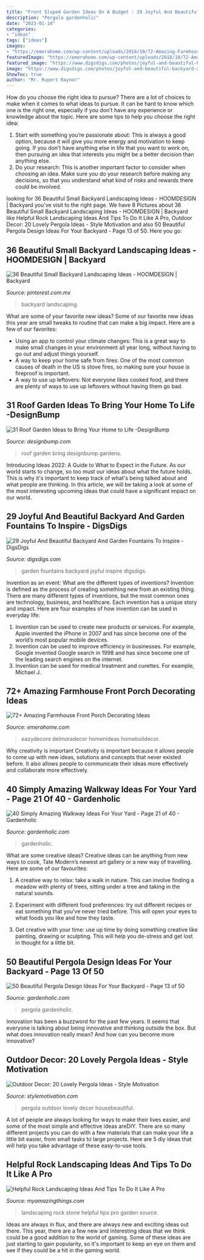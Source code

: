 ```yaml
---
title: "Front Sloped Garden Ideas On A Budget : 29 Joyful And Beautiful Backyard And Garden Fountains To Inspire"
description: "Pergola gardenholic"
date: "2023-01-14"
categories:
- "ideas"
tags: ["ideas"]
images:
- "https://emerahome.com/wp-content/uploads/2018/10/72-Amazing-Farmhouse-Front-Porch-Decorating-Ideas-73.jpg"
featuredImage: "https://emerahome.com/wp-content/uploads/2018/10/72-Amazing-Farmhouse-Front-Porch-Decorating-Ideas-73.jpg"
featured_image: "https://www.digsdigs.com/photos/joyful-and-beautiful-backyard-and-garden-fountains-14-554x738.jpg"
image: "https://www.digsdigs.com/photos/joyful-and-beautiful-backyard-and-garden-fountains-14-554x738.jpg"
ShowToc: true
author: "Mr. Rupert Raynor"
---
```



How do you choose the right idea to pursue?
There are a lot of choices to make when it comes to what ideas to pursue. It can be hard to know which one is the right one, especially if you don’t have any experience or knowledge about the topic. Here are some tips to help you choose the right idea: 
1. Start with something you’re passionate about: This is always a good option, because it will give you more energy and motivation to keep going. If you don’t have anything else in life that you want to work on, then pursuing an idea that interests you might be a better decision than anything else. 
2. Do your research: This is another important factor to consider when choosing an idea. Make sure you do your research before making any decisions, so that you understand what kind of risks and rewards there could be involved. 

	

		
looking for 36 Beautiful Small Backyard Landscaping Ideas - HOOMDESIGN | Backyard you've visit to the right page. We have 8 Pictures about 36 Beautiful Small Backyard Landscaping Ideas - HOOMDESIGN | Backyard like Helpful Rock Landscaping Ideas And Tips To Do It Like A Pro, Outdoor Decor: 20 Lovely Pergola Ideas - Style Motivation and also 50 Beautiful Pergola Design Ideas For Your Backyard - Page 13 of 50. Here you go:
		
    
## 36 Beautiful Small Backyard Landscaping Ideas - HOOMDESIGN | Backyard

<img loading=lazy src="https://i.pinimg.com/736x/34/2b/9b/342b9b388924b7644cad3c99513a7edb.jpg" onerror="this.onerror=null;this.src='https://tse4.mm.bing.net/th?id=OIP.no0ZaFDjfNfm8_gsv29efwHaLG&amp;pid=15.1';" alt="36 Beautiful Small Backyard Landscaping Ideas - HOOMDESIGN | Backyard">

_Source: pinterest.com.mx_

>backyard landscaping. 

	

What are some of your favorite new ideas?
Some of our favorite new ideas this year are small tweaks to routine that can make a big impact. Here are a few of our favorites: 
- Using an app to control your climate changes: This is a great way to make small changes in your environment all year long, without having to go out and adjust things yourself. 
- A way to keep your home safe from fires: One of the most common causes of death in the US is stove fires, so making sure your house is fireproof is important. 
- A way to use up leftovers: Not everyone likes cooked food, and there are plenty of ways to use up leftovers without having them go bad.

    
## 31 Roof Garden Ideas To Bring Your Home To Life -DesignBump

<img loading=lazy src="https://cdn.designbump.com/wp-content/uploads/2014/09/roof-garden-ideas-007.jpg" onerror="this.onerror=null;this.src='https://tse1.mm.bing.net/th?id=OIP.mX5kvMV95aMRoGcgMMzF4AHaGR&amp;pid=15.1';" alt="31 Roof Garden Ideas to Bring Your Home to Life -DesignBump">

_Source: designbump.com_

>roof garden bring designbump gardens. 

	

Introducing Ideas 2022: A Guide to What to Expect in the Future. As our world starts to change, so too must our ideas about what the future holds. This is why it's important to keep track of what's being talked about and what people are thinking. In this article, we will be taking a look at some of the most interesting upcoming ideas that could have a significant impact on our world.

    
## 29 Joyful And Beautiful Backyard And Garden Fountains To Inspire - DigsDigs

<img loading=lazy src="https://www.digsdigs.com/photos/joyful-and-beautiful-backyard-and-garden-fountains-14-554x738.jpg" onerror="this.onerror=null;this.src='https://tse3.mm.bing.net/th?id=OIP.0VuevwPrTSYusdjtenXH_AHaJ3&amp;pid=15.1';" alt="29 Joyful And Beautiful Backyard And Garden Fountains To Inspire - DigsDigs">

_Source: digsdigs.com_

>garden fountains backyard joyful inspire digsdigs. 

	

Invention as an event: What are the different types of inventions?
Invention is defined as the process of creating something new from an existing thing. There are many different types of inventions, but the most common ones are technology, business, and healthcare. Each invention has a unique story and impact. Here are four examples of how invention can be used in everyday life: 
1. Invention can be used to create new products or services. For example, Apple invented the iPhone in 2007 and has since become one of the world’s most popular mobile devices. 
2. Invention can be used to improve efficiency in businesses. For example, Google invented Google search in 1998 and has since become one of the leading search engines on the internet. 
3. Invention can be used for medical treatment and curettes. For example, Michael J.

    
## 72+ Amazing Farmhouse Front Porch Decorating Ideas

<img loading=lazy src="https://emerahome.com/wp-content/uploads/2018/10/72-Amazing-Farmhouse-Front-Porch-Decorating-Ideas-73.jpg" onerror="this.onerror=null;this.src='https://tse1.mm.bing.net/th?id=OIP.KH7mzHrXxDxDCtnh5M4OYAHaJ4&amp;pid=15.1';" alt="72+ Amazing Farmhouse Front Porch Decorating Ideas">

_Source: emerahome.com_

>eazydecors delmoradecor homenideas homebuildecor. 

	

Why creativity is important
Creativity is important because it allows people to come up with new ideas, solutions and concepts that never existed before. It also allows people to communicate their ideas more effectively and collaborate more effectively.

    
## 40 Simply Amazing Walkway Ideas For Your Yard - Page 21 Of 40 - Gardenholic

<img loading=lazy src="https://gardenholic.com/wp-content/uploads/2019/04/Walkway-21.jpg" onerror="this.onerror=null;this.src='https://tse3.mm.bing.net/th?id=OIP.La-bNVZpjcGL57UF-wXW0gHaJ4&amp;pid=15.1';" alt="40 Simply Amazing Walkway Ideas For Your Yard - Page 21 of 40 - Gardenholic">

_Source: gardenholic.com_

>gardenholic. 

	

What are some creative ideas?
Creative ideas can be anything from new ways to cook, Tate Modern’s newest art gallery or a new way of travelling. Here are some of our favourites:
1. A creative way to relax: take a walk in nature. This can involve finding a meadow with plenty of trees, sitting under a tree and taking in the natural sounds.

2. Experiment with different food preferences: try out different recipes or eat something that you’ve never tried before. This will open your eyes to what foods you like and how they taste.

3. Get creative with your time: use up time by doing something creative like painting, drawing or sculpting. This will help you de-stress and get lost in thought for a little bit.

    
## 50 Beautiful Pergola Design Ideas For Your Backyard - Page 13 Of 50

<img loading=lazy src="https://gardenholic.com/wp-content/uploads/2019/04/Pergola-13.jpg" onerror="this.onerror=null;this.src='https://tse4.mm.bing.net/th?id=OIP.pkQ2HmQQ-Dg8jjNz0TmktgHaNK&amp;pid=15.1';" alt="50 Beautiful Pergola Design Ideas For Your Backyard - Page 13 of 50">

_Source: gardenholic.com_

>pergola gardenholic. 

	

Innovation has been a buzzword for the past few years. It seems that everyone is talking about being innovative and thinking outside the box. But what does innovation really mean? And how can you become more innovative?

    
## Outdoor Decor: 20 Lovely Pergola Ideas - Style Motivation

<img loading=lazy src="https://homebnc.com/homeimg/2017/03/12-pergola-ideas-homebnc.jpg" onerror="this.onerror=null;this.src='https://tse4.mm.bing.net/th?id=OIP.EJBvl7osLPwA2kz6-hNq9gHaKA&amp;pid=15.1';" alt="Outdoor Decor: 20 Lovely Pergola Ideas - Style Motivation">

_Source: stylemotivation.com_

>pergola outdoor lovely decor housebeautiful. 

	

A lot of people are always looking for ways to make their lives easier, and some of the most simple and effective ideas areDIY. There are so many different projects you can do with a few materials that can make your life a little bit easier, from small tasks to large projects. Here are 5 diy ideas that will help you take advantage of these easy-to-use tools.

    
## Helpful Rock Landscaping Ideas And Tips To Do It Like A Pro

<img loading=lazy src="https://myamazingthings.com/wp-content/uploads/2017/08/stone-garden-5.jpg" onerror="this.onerror=null;this.src='https://tse3.mm.bing.net/th?id=OIP.HtAQFd_vivg6XgQpGNo_6AHaFj&amp;pid=15.1';" alt="Helpful Rock Landscaping Ideas And Tips To Do It Like A Pro">

_Source: myamazingthings.com_

>landscaping rock stone helpful tips pro garden source. 

	

Ideas are always in flux, and there are always new and exciting ideas out there. This year, there are a few new and interesting ideas that we think could be a good addition to the world of gaming. Some of these ideas are just starting to gain popularity, so it's important to keep an eye on them and see if they could be a hit in the gaming world.

